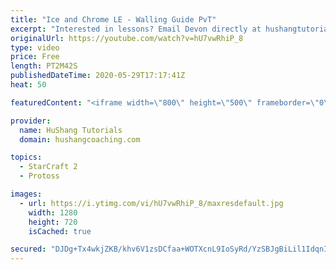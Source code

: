 ```yaml
---
title: "Ice and Chrome LE - Walling Guide PvT"
excerpt: "Interested in lessons? Email Devon directly at hushangtutorials@outlook.com ------------------------------------------------------------------------------------------------------- Want to support HuShang Tutorials directly? Patreon is a website where you can contribute a monthly donation that will help"
originalUrl: https://youtube.com/watch?v=hU7vwRhiP_8
type: video
price: Free
length: PT2M42S
publishedDateTime: 2020-05-29T17:17:41Z
heat: 50

featuredContent: "<iframe width=\"800\" height=\"500\" frameborder=\"0\" src=\"https://www.youtube.com/embed/hU7vwRhiP_8\" allow=\"accelerometer; autoplay; encrypted-media; gyroscope; picture-in-picture\" allowfullscreen></iframe>"

provider:
  name: HuShang Tutorials
  domain: hushangcoaching.com

topics:
  - StarCraft 2
  - Protoss

images:
  - url: https://i.ytimg.com/vi/hU7vwRhiP_8/maxresdefault.jpg
    width: 1280
    height: 720
    isCached: true

secured: "DJDg+Tx4wkjZKB/khv6V1zsDCfaa+WOTXcnL9IoSyRd/YzSBJgBiLil1IdqnIhIO31ETSAHyekOAuy8JXBbhKUJwhPGUCN3rBM+4jt5e9B4U/ddPeE+12V+VP4LsZhtsfdj9BId0xgeSITT0wkJR0h1WOL4Xl9sl1DDG0WDIWSxfnDWBoA7BcqaoU7TF6L8uhZgRH/DK+/D0SQGOtbd6kEN/KAuKtwOD2kZZu8c/gesZ/JiKwogqHUhTv6ky8bMFIIkH1xve98TSsZK36g2qPfL7D0hfpFx16U71O4tGiPbe9fA0PynTS8eLQ73/u8sa8kiWtS4/GsyiCQFZAIPK5+U1nTOYfUwe0Vb9KyO5jAbhAGUHxM29LhhVB4gOc07EUe2gGAPWXDwVROJhtUon6Tn+LgfEDtUIRgfIc1+UUuQ=;meEJYyE+L3WadXHG4WFgtA=="
---
```


